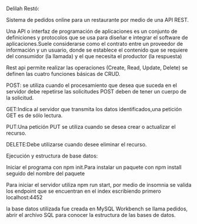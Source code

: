 Delilah Restó:

Sistema de pedidos online para un restaurante por medio de una API REST.

Una API o interfaz de programación de aplicaciones es un conjunto de definiciones y protocolos que se usa para diseñar e integrar el software de aplicaciones.Suele considerarse como el contrato entre un proveedor de información y un usuario, donde se establece el contenido que se requiere del consumidor (la llamada) y el que necesita el productor (la respuesta)

Rest api permite realizar las operaciones (Create, Read, Update, Delete) se definen las cuatro funciones básicas de CRUD.

POST: se utiliza cuando el procesamiento que desea que suceda en el servidor debe repetirse las solicitudes POST deben de tener un  cuerpo de la solicitud.

GET:Indica al servidor que transmita los datos identificados,una petición GET es de sólo lectura.

PUT:Una petición PUT se utiliza cuando se desea crear o actualizar el recurso.

DELETE:Debe utilizarse cuando desee eliminar el recurso.

Ejecución y estructura de base datos:

Iniciar el programa con npm init.Para instalar un paquete con npm install seguido del nombre del paquete

Para iniciar el servidor utiliza npm run start, por medio de insomnia se valida los endpoint que se encuentran en el index escribiendo primero localhost:4452

la base datos utilizada fue creada en MySQL Workbench se llama pedidos, abrir el archivo SQL para conocer la estructura de las bases de datos.